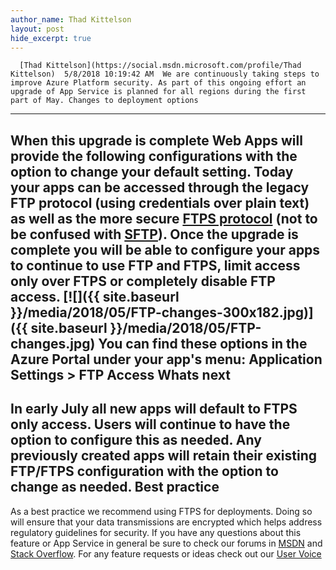 ```yaml
---
author_name: Thad Kittelson
layout: post
hide_excerpt: true
---
```

      [Thad Kittelson](https://social.msdn.microsoft.com/profile/Thad Kittelson)  5/8/2018 10:19:42 AM  We are continuously taking steps to improve Azure Platform security. As part of this ongoing effort an upgrade of App Service is planned for all regions during the first part of May. Changes to deployment options
-----------------------------

 When this upgrade is complete Web Apps will provide the following configurations with the option to change your default setting. Today your apps can be accessed through the legacy FTP protocol (using credentials over plain text) as well as the more secure [FTPS protocol](https://wikipedia.org/wiki/FTPS) (not to be confused with [SFTP](https://wikipedia.org/wiki/SSH_File_Transfer_Protocol)). Once the upgrade is complete you will be able to configure your apps to continue to use FTP and FTPS, limit access only over FTPS or completely disable FTP access. [![]({{ site.baseurl }}/media/2018/05/FTP-changes-300x182.jpg)]({{ site.baseurl }}/media/2018/05/FTP-changes.jpg) You can find these options in the Azure Portal under your app's menu: **Application Settings > FTP Access** Whats next
----------

 In early July all new apps will default to **FTPS only** access. Users will continue to have the option to configure this as needed. Any previously created apps will retain their existing FTP/FTPS configuration with the option to change as needed. Best practice
-------------

 As a best practice we recommend using FTPS for deployments. Doing so will ensure that your data transmissions are encrypted which helps address regulatory guidelines for security. If you have any questions about this feature or App Service in general be sure to check our forums in [MSDN](https://social.msdn.microsoft.com/Forums/en-US/home?forum=windowsazurewebsitespreview) and [Stack Overflow](https://stackoverflow.com/questions/tagged/azure-web-sites). For any feature requests or ideas check out our [User Voice](https://feedback.azure.com/forums/169385-web-apps-formerly-websites)     